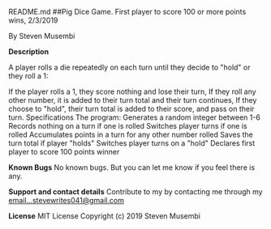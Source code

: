 README.md
##Pig Dice Game.
First player to score 100 or more points wins, 2/3/2019

By Steven Musembi

**Description**

A player rolls a die repeatedly on each turn until they decide to "hold" or they roll a 1:

If the player rolls a 1, they score nothing and lose their turn,
If they roll any other number, it is added to their turn total and their turn continues,
If they choose to "hold", their turn total is added to their score, and pass on their turn.
Specifications
The program:
Generates a random integer between 1-6
Records nothing on a turn if one is rolled
Switches player turns if one is rolled
Accumulates points in a turn for any other number rolled
Saves the turn total if player "holds"
Switches player turns on a "hold"
Declares first player to score 100 points winner

**Known Bugs**
No known bugs. But you can let me know if you feel there is any.

**Support and contact details**
Contribute to my by contacting me through my email...stevewrites041@gmail.com

**License**
MIT License Copyright (c) 2019 Steven Musembi
